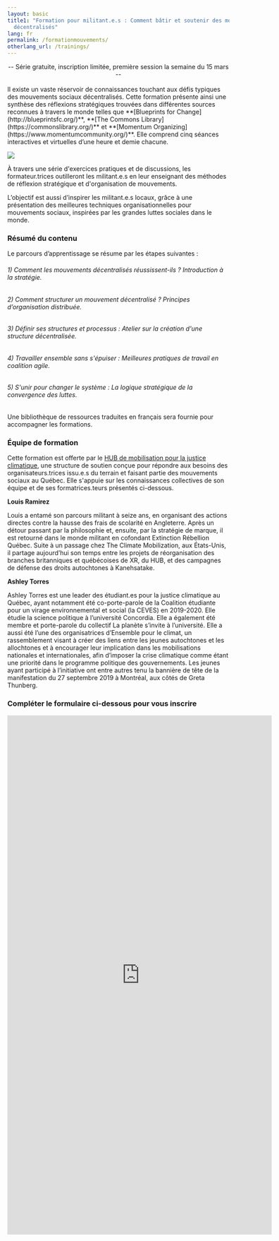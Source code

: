 ```yaml
---
layout: basic
title1: "Formation pour militant.e.s : Comment bâtir et soutenir des mouvements
  décentralisés"
lang: fr
permalink: /formationmouvements/
otherlang_url: /trainings/
---
```

<div align="center">
-- Série gratuite, inscription limitée, première session la semaine du 15 mars --
</div>
<br/>
Il existe un vaste réservoir de connaissances touchant aux défis typiques des mouvements sociaux décentralisés. Cette formation présente ainsi une synthèse des réflexions stratégiques trouvées dans différentes sources reconnues à travers le monde telles que **[Blueprints for Change](http://blueprintsfc.org/)**, **[The Commons Library](https://commonslibrary.org/)** et **[Momentum Organizing](https://www.momentumcommunity.org/)**. Elle comprend cinq séances interactives et virtuelles d’une heure et demie chacune. 

![](/media/screen-shot-2021-02-18-at-1.53.33-pm.png)

À travers une série d'exercices pratiques et de discussions, les formateur.trices outilleront les militant.e.s en leur enseignant des méthodes de réflexion stratégique et d'organisation de mouvements. 

L’objectif est aussi d’inspirer les militant.e.s locaux, grâce à une présentation des meilleures techniques organisationnelles pour mouvements sociaux, inspirées par les grandes luttes sociales dans le monde. 

### **Résumé du contenu**

Le parcours d’apprentissage se résume par les étapes suivantes : 

###### 1) Comment les mouvements décentralisés réussissent-ils ? Introduction à la stratégie. 

###### 2) Comment structurer un mouvement décentralisé ? Principes d’organisation distribuée. 

###### 3) Définir ses structures et processus : Atelier sur la création d'une structure décentralisée. 

###### 4) Travailler ensemble sans s'épuiser : Meilleures pratiques de travail en coalition agile.  

###### 5) S'unir pour changer le système : La logique stratégique de la convergence des luttes. 

Une bibliothèque de ressources traduites en français sera fournie pour accompagner les formations.

### **Équipe de formation** 

Cette formation est offerte par le [HUB de mobilisation pour la justice climatique](https://www.lehub.ca/), une structure de soutien conçue pour répondre aux besoins des organisateurs.trices issu.e.s du terrain et faisant partie des mouvements sociaux au Québec. Elle s'appuie sur les connaissances collectives de son équipe et de ses formatrices.teurs présentés ci-dessous.

**Louis Ramirez**

Louis a entamé son parcours militant à seize ans, en organisant des actions directes contre la hausse des frais de scolarité en Angleterre. Après un détour passant par la philosophie et, ensuite, par la stratégie de marque, il est retourné dans le monde militant en cofondant Extinction Rébellion Québec. Suite à un passage chez The Climate Mobilization, aux États-Unis, il partage aujourd’hui son temps entre les projets de réorganisation des branches britanniques et québécoises de XR, du HUB, et des campagnes de défense des droits autochtones à Kanehsatake.

**Ashley Torres**

Ashley Torres est une leader des étudiant.es pour la justice climatique au Québec, ayant notamment été co-porte-parole de la Coalition étudiante pour un virage environnemental et social (la CEVES) en 2019-2020. Elle étudie la science politique à l’université Concordia. Elle a également été membre et porte-parole du collectif La planète s’invite à l’université. Elle a aussi été l’une des organisatrices d’Ensemble pour le climat, un rassemblement visant à créer des liens entre les jeunes autochtones et les allochtones et à encourager leur implication dans les mobilisations nationales et internationales, afin d’imposer la crise climatique comme étant une priorité dans le programme politique des gouvernements. Les jeunes ayant participé à l’initiative ont entre autres tenu la bannière de tête de la manifestation du 27 septembre 2019 à Montréal, aux côtés de Greta Thunberg.

### **Compléter le formulaire ci-dessous pour vous inscrire**

<iframe src="https://docs.google.com/forms/d/e/1FAIpQLSdJwzbJqIK1pItSl9o7sIl3mPo6GbpDYLWwrnwkXVQ7VfAWaQ/viewform?embedded=true" width="600" height="1176" frameborder="0" marginheight="0" marginwidth="0">Loading…</iframe>